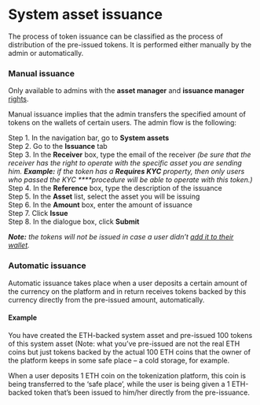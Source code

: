 # System asset issuance

The process of token issuance can be classified as the process of distribution of the pre-issued tokens. It is performed either manually by the admin or automatically.

### Manual issuance <a id="manual-issuance"></a>

Only available to admins with the **asset manager** and **issuance manager** [rights](../admin-account-management/rights-of-admins-on-the-platform.md).

Manual issuance implies that the admin transfers the specified amount of tokens on the wallets of certain users. The admin flow is the following:

Step 1. In the navigation bar, go to **System assets**  
Step 2. Go to the **Issuance** tab  
Step 3. In the **Receiver** box, type the email of the receiver _\(be sure that the receiver has the right to operate with the specific asset you are sending him. **Example:** if the token has a **Requires KYC** property, then only users who passed the KYC ****procedure will be able to operate with this token.\)_  
Step 4. In the **Reference** box, type the description of the issuance  
Step 5. In the **Asset** list, select the asset you will be issuing  
Step 6. In the **Amount** box, enter the amount of issuance  
Step 7. Click **Issue**  
Step 8. In the dialogue box, click **Submit**

_**Note:** the tokens will not be issued in case a user didn’t_ [_add it to their wallet_](../../user-guide/wallet/add-the-token-to-your-wallet.md)_._

### Automatic issuance <a id="automatic-issuance"></a>

Automatic issuance takes place when a user deposits a certain amount of the currency on the platform and in return receives tokens backed by this currency directly from the pre-issued amount, automatically.

#### Example <a id="example"></a>

You have created the ETH-backed system asset and pre-issued 100 tokens of this system asset \(Note: what you’ve pre-issued are not the real ETH coins but just tokens backed by the actual 100 ETH coins that the owner of the platform keeps in some safe place – a cold storage, for example.

When a user deposits 1 ETH coin on the tokenization platform, this coin is being transferred to the ‘safe place’, while the user is being given a 1 ETH-backed token that’s been issued to him/her directly from the pre-issuance.

